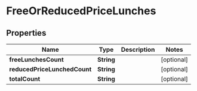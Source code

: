 

# FreeOrReducedPriceLunches


## Properties

Name | Type | Description | Notes
------------ | ------------- | ------------- | -------------
**freeLunchesCount** | **String** |  |  [optional]
**reducedPriceLunchedCount** | **String** |  |  [optional]
**totalCount** | **String** |  |  [optional]



